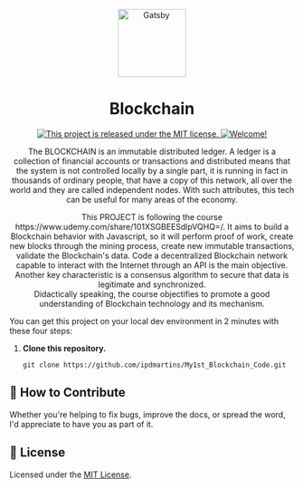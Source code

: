 <p align="center">
  <a href="#">
    <img alt="Gatsby" src="https://image.shutterstock.com/image-vector/blockchain-line-icon-logo-concept-600w-754816570.jpg" width="120" />
  </a>
</p>
<h1 align="center">
  Blockchain
</h1>
<p align="center">
  <a href="LICENSE.md">
    <img src="https://img.shields.io/badge/license-MIT-blue.svg" alt="This project is released under the MIT license." />
  </a>
  <a href="CONTRIBUTING.md">
    <img src="https://img.shields.io/badge/PRs-welcome-brightgreen.svg" alt="Welcome!" />
  </a>
</p>

<p align="center">
  The BLOCKCHAIN is an immutable distributed ledger. A ledger is a collection of financial accounts or transactions and distributed means that the system is not controlled locally by a single part, it is running in fact in thousands of ordinary people, that have a copy of this network, all over the world and they are called independent nodes. With such attributes, this tech can be useful for many areas of the economy.
</p>
<p align="center">
  This PROJECT is following the course https://www.udemy.com/share/101XSGBEESdlpVQHQ=/. It aims to build a Blockchain behavior with Javascript, so it will perform proof of work, create new blocks through the mining process, create new immutable transactions, validate the Blockchain's data. Code a decentralized Blockchain network capable to interact with the Internet through an API is the main objective. Another key characteristic is a consensus algorithm to secure that data is legitimate and synchronized. <br>
  Didactically speaking, the course objectifies to promote a good understanding of Blockchain technology and its mechanism.
</p>

You can get this project on your local dev environment in 2 minutes with these four steps:

1. **Clone this repository.**

   ```shell
   git clone https://github.com/ipdmartins/My1st_Blockchain_Code.git
   ```

## 🤝 How to Contribute

Whether you're helping to fix bugs, improve the docs, or spread the word, I'd appreciate to have you as part of it. 

## :memo: License

Licensed under the [MIT License](./LICENSE).

